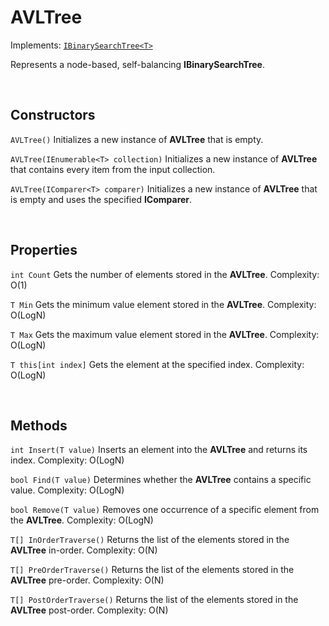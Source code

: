 # AVLTree

Implements: [`IBinarySearchTree<T>`](IBinarySearchTree.md)

Represents a node-based, self-balancing **IBinarySearchTree<T>**.

<br>

## Constructors

`AVLTree()` Initializes a new instance of **AVLTree<T>** that is empty.

`AVLTree(IEnumerable<T> collection)` Initializes a new instance of **AVLTree<T>** that contains every item from the input collection.

`AVLTree(IComparer<T> comparer)` Initializes a new instance of **AVLTree<T>** that is empty and uses the specified **IComparer<T>**.

<br>

## Properties

`int Count` Gets the number of elements stored in the **AVLTree<T>**. Complexity: O(1)

`T Min` Gets the minimum value element stored in the **AVLTree<T>**. Complexity: O(LogN)

`T Max` Gets the maximum value element stored in the **AVLTree<T>**. Complexity: O(LogN)

`T this[int index]` Gets the element at the specified index. Complexity: O(LogN)

<br>

## Methods

`int Insert(T value)` Inserts an element into the **AVLTree<T>** and returns its index. Complexity: O(LogN)

`bool Find(T value)` Determines whether the **AVLTree<T>** contains a specific value. Complexity: O(LogN)

`bool Remove(T value)` Removes one occurrence of a specific element from the **AVLTree<T>**. Complexity: O(LogN)

`T[] InOrderTraverse()` Returns the list of the elements stored in the **AVLTree<T>** in-order. Complexity: O(N)

`T[] PreOrderTraverse()` Returns the list of the elements stored in the **AVLTree<T>** pre-order. Complexity: O(N)

`T[] PostOrderTraverse()` Returns the list of the elements stored in the **AVLTree<T>** post-order. Complexity: O(N)
